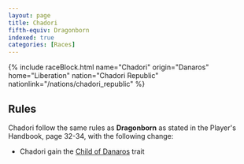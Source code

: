 ```yaml
---
layout: page
title: Chadori
fifth-equiv: Dragonborn
indexed: true
categories: [Races]
---
```


{% include raceBlock.html name="Chadori" origin="Danaros" home="Liberation" nation="Chadori Republic" nationlink="/nations/chadori_republic" %}

## Rules

Chadori follow the same rules as **Dragonborn** as stated in the Player's Handbook, page 32-34, with the following change:

- Chadori gain the [Child of Danaros](/rules/child_of_danaros) trait
